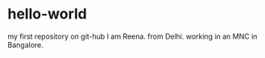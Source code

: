 # hello-world
my first repository on git-hub
I am Reena. from Delhi. working in an MNC in Bangalore.
